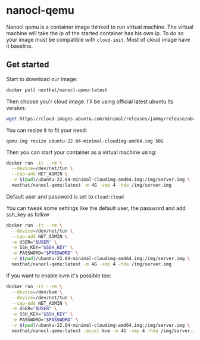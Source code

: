 # nanocl-qemu

Nanocl qemu is a container image thinked to run virtual machine.
The virtual machine will take the ip of the started container has his own ip.
To do so your image must be compatible with `cloud-init`.
Most of cloud image have it baseline.

## Get started

Start to download our image:

```sh
docker pull nexthat/nanocl-qemu:latest
```

Then choose you'r cloud image.
I'll be using official latest ubuntu lts version:

```sh
wget https://cloud-images.ubuntu.com/minimal/releases/jammy/release/ubuntu-22.04-minimal-cloudimg-amd64.img
```

You can resize it to fit your need:

```
qemu-img resize ubuntu-22.04-minimal-cloudimg-amd64.img 50G
```

Then you can start your container as a virtual machine using:

```sh
docker run -it --rm \
  --device=/dev/net/tun \
  --cap-add NET_ADMIN \
  -v $(pwd)/ubuntu-22.04-minimal-cloudimg-amd64.img:/img/server.img \
  nexthat/nanocl-qemu:latest -m 4G -smp 4 -hda /img/server.img
```

Default user and password is set to `cloud:cloud`

You can tweak some settings like the default user, the password and add ssh_key as follow

```sh
docker run -it --rm \
  --device=/dev/net/tun \
  --cap-add NET_ADMIN \
  -e USER="$USER" \
  -e SSH_KEY="$SSH_KEY" \
  -e PASSWORD="$PASSWORD" \
  -v $(pwd)/ubuntu-22.04-minimal-cloudimg-amd64.img:/img/server.img \
  nexthat/nanocl-qemu:latest -m 4G -smp 4 -hda /img/server.img
```

If you want to enable kvm it's possible too:

```sh
docker run -it --rm \
  --device=/dev/kvm \
  --device=/dev/net/tun \
  --cap-add NET_ADMIN \
  -e USER="$USER" \
  -e SSH_KEY="$SSH_KEY" \
  -e PASSWORD="$PASSWORD" \
  -v $(pwd)/ubuntu-22.04-minimal-cloudimg-amd64.img:/img/server.img \
  nexthat/nanocl-qemu:latest -accel kvm -m 4G -smp 4 -hda /img/server.img
```
